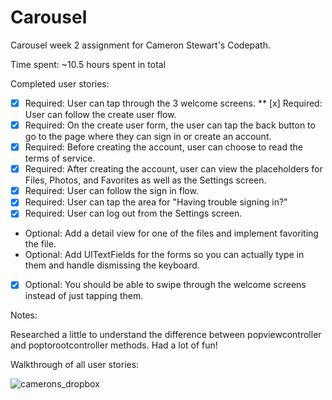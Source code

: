 # Carousel

Carousel week 2 assignment for Cameron Stewart's Codepath.

Time spent: ~10.5 hours spent in total

Completed user stories:

 * [x] Required: User can tap through the 3 welcome screens.
 ** [x] Required: User can follow the create user flow.
 * [x] Required: On the create user form, the user can tap the back button to go to the page where they can sign in or create an account.
 * [x] Required: Before creating the account, user can choose to read the terms of service.
 * [x] Required: After creating the account, user can view the placeholders for Files, Photos, and Favorites as well as the Settings screen.
 * [x] Required: User can follow the sign in flow.
 * [x] Required: User can tap the area for "Having trouble signing in?"
 * [x] Required: User can log out from the Settings screen.
 * Optional: Add a detail view for one of the files and implement favoriting the file.
 * Optional: Add UITextFields for the forms so you can actually type in them and handle dismissing the keyboard.
 * [x] Optional: You should be able to swipe through the welcome screens instead of just tapping them.
 
Notes:

Researched a little to understand the difference between popviewcontroller and poptorootcontroller methods.
Had a lot of fun!

Walkthrough of all user stories:

![camerons_dropbox](camerons_dropbox.gif)


